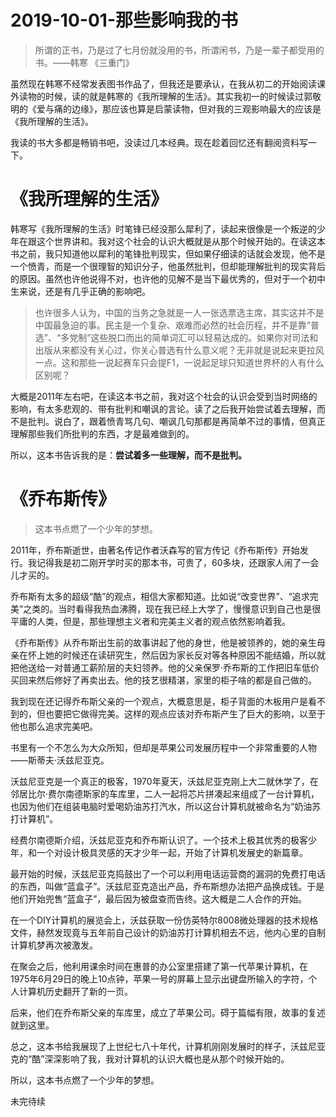 # 2019-10-01-那些影响我的书

> 所谓的正书，乃是过了七月份就没用的书，所谓闲书，乃是一辈子都受用的书。——韩寒 《三重门》

虽然现在韩寒不经常发表图书作品了，但我还是要承认，在我从初二的开始阅读课外读物的时候，读的就是韩寒的《我所理解的生活》。其实我初一的时候读过郭敬明的《爱与痛的边缘》，那应该也算是启蒙读物，但对我的三观影响最大的应该是《我所理解的生活》。

我读的书大多都是畅销书吧，没读过几本经典。现在趁着回忆还有翻阅资料写一下。

# **《我所理解的生活》**

韩寒写《我所理解的生活》时笔锋已经没那么犀利了，读起来很像是一个叛逆的少年在跟这个世界讲和。我对这个社会的认识大概就是从那个时候开始的。在读这本书之前，我只知道他以犀利的笔锋批判现实，但如果仔细读的话就会发现，他不是一个愤青，而是一个很理智的知识分子，他虽然批判，但却能理解批判的现实背后的原因。虽然也许他说得不对，也许他的见解不是当下最优秀的，但对于一个初中生来说，还是有几乎正确的影响吧。

> 也许很多人认为，中国的当务之急就是一人一张选票选主席，其实这并不是中国最急迫的事。民主是一个复杂、艰难而必然的社会历程，并不是靠“普选”、“多党制”这些脱口而出的简单词汇可以轻易达成的。如果你对司法和出版从来都没有关心过，你关心普选有什么意义呢？无非就是说起来更拉风一点。这和那些一说起赛车只会提F1，一说起足球只知道世界杯的人有什么区别呢？

大概是2011年左右吧，在读这本书之前，我对这个社会的认识会受到当时网络的影响，有太多悲观的、带有批判和嘲讽的言论。读了之后我开始尝试着去理解，而不是批判。说白了，跟着愤青骂几句、嘲讽几句那都是再简单不过的事情，但真正理解那些我们所批判的东西，才是最难做到的。

所以，这本书告诉我的是：**尝试着多一些理解，而不是批判。**

# **《乔布斯传》**

> 这本书点燃了一个少年的梦想。

2011年，乔布斯逝世，由著名传记作者沃森写的官方传记《乔布斯传》开始发行。我记得我是初二刚开学时买的那本书，可贵了，60多块，还跟家人闹了一会儿才买的。

乔布斯有太多的超级“酷”的观点，相信大家都知道。比如说“改变世界”、“追求完美”之类的。当时看得我热血沸腾，现在我已经上大学了，慢慢意识到自己也是很平庸的人类，但是，那些理想主义者和完美主义者的观点依然影响着我。

《乔布斯传》从乔布斯出生前的故事讲起了他的身世，他是被领养的，她的亲生母亲在怀上她的时候还在读研究生，然后因为家长反对等各种原因不能结婚，所以就把他送给一对普通工薪阶层的夫妇领养。他的父亲保罗·乔布斯的工作把旧车低价买回来然后修好了再卖出去。他的技艺很精湛，家里的柜子啥的都是自己做的。

我到现在还记得乔布斯父亲的一个观点，大概意思是，柜子背面的木板用户是看不到的，但也要把它做得完美。这样的观点应该对乔布斯产生了巨大的影响，以至于他也那么追求完美吧。

书里有一个不怎么为大众所知，但却是苹果公司发展历程中一个非常重要的人物——斯蒂夫·沃兹尼亚克。

沃兹尼亚克是一个真正的极客，1970年夏天，沃兹尼亚克刚上大二就休学了，在邻居比尔·费尔南德斯家的车库里，二人一起将芯片拼凑起来组成了一台计算机，也因为他们在组装电脑时爱喝奶油苏打汽水，所以这台计算机就被命名为“奶油苏打计算机”。

经费尔南德斯介绍，沃兹尼亚克和乔布斯认识了。一个技术上极其优秀的极客少年，和一个对设计极具灵感的天才少年一起，开始了计算机发展史的新篇章。

最开始的时候，沃兹尼亚克捣鼓出了一个可以利用电话运营商的漏洞的免费打电话的东西，叫做“蓝盒子”。沃兹尼亚克造出产品，乔布斯想办法把产品换成钱。于是他们开始兜售“蓝盒子”，最后因为被盘查而告终。这大概是二人合作的开始。

在一个DIY计算机的展览会上，沃兹获取一份仿英特尔8008微处理器的技术规格文件，赫然发现竟与五年前自己设计的奶油苏打计算机相去不远，他内心里的自制计算机梦再次被激发。

在聚会之后，他利用课余时间在惠普的办公室里搭建了第一代苹果计算机，在1975年6月29日的晚上10点钟，苹果一号的屏幕上显示出键盘所输入的字符，个人计算机历史翻开了新的一页。

后来，他们在乔布斯父亲的车库里，成立了苹果公司。碍于篇幅有限，故事的复述就到这里。

总之，这本书给我展现了上世纪七八十年代，计算机刚刚发展时的样子，沃兹尼亚克的“酷”深深影响了我，我对计算机的认识大概也是从那个时候开始的。

所以，这本书点燃了一个少年的梦想。

未完待续